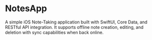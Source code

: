 # NotesApp
A simple iOS Note-Taking application built with SwiftUI, Core Data, and RESTful API integration. It supports offline note creation, editing, and deletion with sync capabilities when back online.
